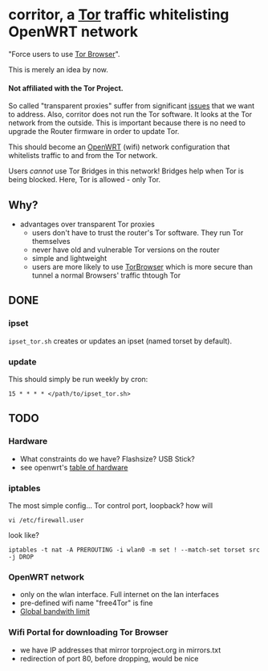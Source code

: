 # corritor, a [Tor](https://www.torproject.org/) traffic whitelisting OpenWRT network
"Force users to use [Tor Browser](https://www.torproject.org/download/download-easy.html.en)".

This is merely an idea by now.

#### Not affiliated with the Tor Project.

So called "transparent proxies" suffer from significant
[issues](https://trac.torproject.org/projects/tor/wiki/doc/TransparentProxyLeaks)
that we want to address. Also, corritor does not run the Tor software.
It looks at the Tor network from the outside.
This is important because there is no need to upgrade the Router firmware
in order to update Tor.

This should become an [OpenWRT](https://openwrt.org/) (wifi) network
configuration that whitelists traffic to and from the Tor network.

Users _cannot_ use Tor Bridges in this network!
Bridges help when Tor is being blocked. Here,
Tor is allowed - only Tor.

## Why?
* advantages over transparent Tor proxies
  * users don't have to trust the router's Tor software. They run Tor themselves
  * never have old and vulnerable Tor versions on the router
  * simple and lightweight
  * users are more likely to use [TorBrowser](https://www.torproject.org/download/download-easy.html.en) which is more secure than tunnel a normal Browsers' traffic thtough Tor

## DONE
### ipset
`ipset_tor.sh` creates or updates an ipset (named torset by default).

### update
This should simply be run weekly by cron:

	15 * * * * </path/to/ipset_tor.sh>

## TODO
### Hardware
* What constraints do we have? Flashsize? USB Stick?
* see openwrt's [table of hardware](https://openwrt.org/toh/views/toh_available_864)

### iptables
The most simple config... Tor control port, loopback? how will

	vi /etc/firewall.user

look like?

	iptables -t nat -A PREROUTING -i wlan0 -m set ! --match-set torset src -j DROP


### OpenWRT network
* only on the wlan interface. Full internet on the lan interfaces
* pre-defined wifi name "free4Tor" is fine
* [Global bandwith limit](https://openwrt.org/docs/guide-user/network/traffic-shaping/qos-tomerge#quick_start_guide)

### Wifi Portal for downloading Tor Browser
* we have IP addresses that mirror torproject.org in mirrors.txt
* redirection of port 80, before dropping, would be nice
